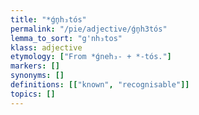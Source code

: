 ```yaml
---
title: "*ǵn̥h₃tós"
permalink: "/pie/adjective/ǵn̥h3tós"
lemma_to_sort: "g'nh₃tos"
klass: adjective
etymology: ["From *ǵneh₃- +‎ *-tós."]
markers: []
synonyms: []
definitions: [["known", "recognisable"]]
topics: []
---
```

